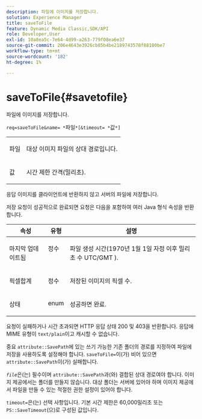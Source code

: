 ```yaml
---
description: 파일에 이미지를 저장합니다.
solution: Experience Manager
title: saveToFile
feature: Dynamic Media Classic,SDK/API
role: Developer,User
exl-id: 10a8ea5c-7e64-4d99-a263-779f08ea6e37
source-git-commit: 206e4643e3926cb85b4be2189743578f88180be7
workflow-type: tm+mt
source-wordcount: '182'
ht-degree: 1%

---
```


# saveToFile{#savetofile}

파일에 이미지를 저장합니다.

`req=saveToFile&name= *`파일`*[&timeout= *`값`*]`

<table id="simpletable_5674FD9655FE4CDDB0E5DC8655890A66"> 
 <tr class="strow"> 
  <td class="stentry"> <p><span class="varname"> 파일</span> </p> </td> 
  <td class="stentry"> <p>대상 이미지 파일의 상대 경로입니다. </p></td> 
 </tr> 
 <tr class="strow"> 
  <td class="stentry"> <p><span class="varname"> 값</span> </p></td> 
  <td class="stentry"> <p>시간 제한 간격(밀리초). </p></td> 
 </tr> 
</table>

응답 이미지를 클라이언트에 반환하지 않고 서버의 파일에 저장합니다.

저장 요청이 성공적으로 완료되면 요청은 다음을 포함하여 여러 Java 형식 속성을 반환합니다.

<table id="table_8BA8F75A0B7241BAB9B4359F97C21137"> 
 <thead> 
  <tr> 
   <th class="entry"> <b> 속성</b> </th> 
   <th class="entry"> <b> 유형</b> </th> 
   <th class="entry"> <b> 설명</b> </th> 
  </tr> 
 </thead>
 <tbody> 
  <tr valign="top"> 
   <td> <p> <span class="codeph"> 마지막 업데이트됨</span> </p> </td> 
   <td> <p> 정수 </p> </td> 
   <td> <p>파일 생성 시간(1970년 1월 1일 자정 이후 밀리초 수 UTC/GMT ). </p> </td> 
  </tr> 
  <tr valign="top"> 
   <td> <p> <span class="codeph">픽셀합계</span> </p> </td> 
   <td> <p> 정수 </p> </td> 
   <td> <p> 저장된 이미지의 픽셀 수. </p> </td> 
  </tr> 
  <tr valign="top"> 
   <td> <p> <span class="codeph"> 상태</span> </p> </td> 
   <td> <p> enum </p> </td> 
   <td> <p> 성공하면 <span class="codeph"> 완료</span>. </p> </td> 
  </tr> 
 </tbody> 
</table>

요청이 실패하거나 시간 초과되면 HTTP 응답 상태 200 및 403을 반환합니다. 응답에 MIME 유형이 `text/plain`이고 캐시할 수 없습니다.

중요 `attribute::SavePath`에 있는 쓰기 가능한 기존 폴더의 경로를 지정하여 파일에 저장을 사용하도록 설정해야 합니다. `saveToFile=`이(가) 비어 있으면 `attribute::SavePath`이(가) 실패합니다.

*`file`*&#x200B;은(는) 필수이며 `attribute::SavePath`과(와) 결합된 상대 경로여야 합니다. 이미지 제공에서는 폴더를 만들지 않습니다. 대상 폴더는 서버에 있어야 하며 이미지 제공에서 파일을 만들 수 있는 적절한 권한 설정이 있어야 합니다.

`timeout=`은(는) 선택 사항입니다. 기본 시간 제한은 60,000밀리초 또는 `PS::SaveTimeout`(으)로 구성된 값입니다.
